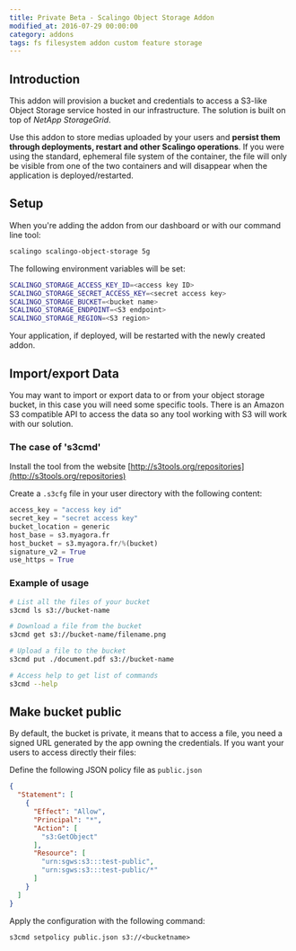 ```yaml
---
title: Private Beta - Scalingo Object Storage Addon
modified_at: 2016-07-29 00:00:00
category: addons
tags: fs filesystem addon custom feature storage
---
```


## Introduction

This addon will provision a bucket and credentials to access a S3-like Object
Storage service hosted in our infrastructure. The solution is built on top of
*NetApp StorageGrid*.

Use this addon to store medias uploaded by your users and **persist them
through deployments, restart and other Scalingo operations**. If you were using the
standard, ephemeral file system of the container, the file will only be visible
from one of the two containers and will disappear when the application is
deployed/restarted.

## Setup

When you're adding the addon from our dashboard or with our command line tool:

```bash
scalingo scalingo-object-storage 5g
```

The following environment variables will be set:

```bash
SCALINGO_STORAGE_ACCESS_KEY_ID=<access key ID>
SCALINGO_STORAGE_SECRET_ACCESS_KEY=<secret access key>
SCALINGO_STORAGE_BUCKET=<bucket name>
SCALINGO_STORAGE_ENDPOINT=<S3 endpoint>
SCALINGO_STORAGE_REGION=<S3 region>
```

Your application, if deployed, will be restarted with the newly created addon.

## Import/export Data

You may want to import or export data to or from your object storage bucket, in
this case you will need some specific tools. There is an Amazon S3 compatible API
to access the data so any tool working with S3 will work with our solution.

### The case of 's3cmd'

Install the tool from the website [http://s3tools.org/repositories](http://s3tools.org/repositories)

Create a `.s3cfg` file in your user directory with the following content:

```python
access_key = "access key id"
secret_key = "secret access key"
bucket_location = generic
host_base = s3.myagora.fr
host_bucket = s3.myagora.fr/%(bucket)
signature_v2 = True
use_https = True
```

### Example of usage

```bash
# List all the files of your bucket
s3cmd ls s3://bucket-name

# Download a file from the bucket
s3cmd get s3://bucket-name/filename.png

# Upload a file to the bucket
s3cmd put ./document.pdf s3://bucket-name

# Access help to get list of commands
s3cmd --help
```

## Make bucket public

By default, the bucket is private, it means that to access a file, you need
a signed URL generated by the app owning the credentials. If you want your
users to access directly their files:

Define the following JSON policy file as `public.json`

```json
{
  "Statement": [
    {
      "Effect": "Allow",
      "Principal": "*",
      "Action": [
        "s3:GetObject"
      ],
      "Resource": [
        "urn:sgws:s3:::test-public",
        "urn:sgws:s3:::test-public/*"
      ]
    }
  ]
}
```


Apply the configuration with the following command:

```
s3cmd setpolicy public.json s3://<bucketname>
```
